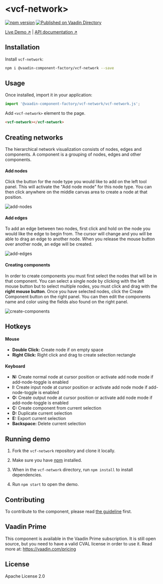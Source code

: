 # &lt;vcf-network&gt;

[![npm version](https://badgen.net/npm/v/@vaadin-component-factory/vcf-network)](https://www.npmjs.com/package/@vaadin-component-factory/vcf-network)
[![Published on Vaadin Directory](https://img.shields.io/badge/Vaadin%20Directory-published-00b4f0.svg)](https://vaadin.com/directory/component/vaadin-component-factoryvcf-network)

[Live Demo ↗](https://vcf-network.netlify.com)
|
[API documentation ↗](https://vcf-network.netlify.com/api/#/elements/Vaadin.VcfNetwork)

## Installation

Install `vcf-network`:

```sh
npm i @vaadin-component-factory/vcf-network --save
```

## Usage

Once installed, import it in your application:

```js
import '@vaadin-component-factory/vcf-network/vcf-network.js';
```

Add `<vcf-network>` element to the page.

```html
<vcf-network></vcf-network>
```

## Creating networks

The hierarchical network visualization consists of nodes, edges and components. A component is a grouping of nodes, edges and other components.

#### Add nodes

Click the button for the node type you would like to add on the left tool panel. This will activate the "Add node mode" for this node type. You can then click anywhere on the middle canvas area to create a node at that position.

![add-nodes](https://user-images.githubusercontent.com/3392815/63940106-7e43d280-ca71-11e9-84b0-74fc0fad6a81.gif)

#### Add edges

To add an edge between two nodes, first click and hold on the node you would like the edge to begin from. The cursor will change and you will be able to drag an edge to another node. When you release the mouse button over another node, an edge will be created.

![add-edges](https://user-images.githubusercontent.com/3392815/63940134-8dc31b80-ca71-11e9-80e0-fa386c052167.gif)

#### Creating components

In order to create components you must first select the nodes that will be in that component. You can select a single node by clicking with the left mouse button but to select multiple nodes, you must click and drag with the **right mouse button**. Once you have selected nodes, click the Create Component button on the right panel. You can then edit the components name and color using the fields also found on the right panel.

![create-components](https://user-images.githubusercontent.com/3392815/63940164-99164700-ca71-11e9-9a7e-703da4c5e28a.gif)

## Hotkeys

#### Mouse

- **Double Click:** Create node if on empty space
- **Right Click:** Right click and drag to create selection rectangle

#### Keyboard

- **N:** Create normal node at cursor position or activate add node mode if add-node-toggle is enabled
- **I:** Create input node at cursor position or activate add node mode if add-node-toggle is enabled
- **O:** Create output node at cursor position or activate add node mode if add-node-toggle is enabled
- **C:** Create component from current selection
- **D:** Duplicate current selection
- **E:** Export current selection
- **Backspace:** Delete current selection

## Running demo

1. Fork the `vcf-network` repository and clone it locally.

1. Make sure you have [npm](https://www.npmjs.com/) installed.

1. When in the `vcf-network` directory, run `npm install` to install dependencies.

1. Run `npm start` to open the demo.

## Contributing

To contribute to the component, please read [the guideline](https://github.com/vaadin/vaadin-core/blob/master/CONTRIBUTING.md) first.

## Vaadin Prime

This component is available in the Vaadin Prime subscription. It is still open source, but you need to have a valid CVAL license in order to use it. Read more at: https://vaadin.com/pricing

## License

Apache License 2.0
